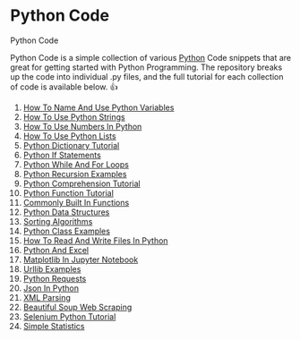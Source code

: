 # Python Code
Python Code

Python Code is a simple collection of various [Python](https://www.python.org/) Code snippets that are 
great for getting started with Python Programming.  The repository breaks up the code into individual .py 
files, and the full tutorial for each collection of code is available below. 👍

1. [How To Name And Use Python Variables](https://vegibit.com/how-to-name-and-use-python-variables/)
2. [How To Use Python Strings](https://vegibit.com/how-to-use-python-strings/)
3. [How To Use Numbers In Python](https://vegibit.com/how-to-use-numbers-in-python/)
4. [How To Use Python Lists](https://vegibit.com/how-to-use-python-lists/)
5. [Python Dictionary Tutorial](https://vegibit.com/python-dictionary-tutorial/)
6. [Python If Statements](https://vegibit.com/python-if-statements/)
7. [Python While And For Loops](https://vegibit.com/python-while-and-for-loops/)
8. [Python Recursion Examples](https://vegibit.com/python-recursion-examples/)
9. [Python Comprehension Tutorial](https://vegibit.com/python-comprehension-tutorial/)
10. [Python Function Tutorial](https://vegibit.com/python-function-tutorial/)
11. [Commonly Built In Functions](https://vegibit.com/commonly-used-python-built-in-functions/)
12. [Python Data Structures](https://vegibit.com/python-data-structures/)
13. [Sorting Algorithms](https://vegibit.com/bubble-sort-merge-sort-and-quick-sort-in-python/)
14. [Python Class Examples](https://vegibit.com/python-class-examples/)
15. [How To Read And Write Files In Python](https://vegibit.com/how-to-read-and-write-files-in-python/)
16. [Python And Excel](https://vegibit.com/how-to-use-python-with-excel/)
17. [Matplotlib In Jupyter Notebook](https://vegibit.com/matplotlib-in-jupyter-notebook/)
18. [Urllib Examples](https://vegibit.com/python-urllib/)
19. [Python Requests](https://vegibit.com/python-requests-library/)
20. [Json In Python](https://vegibit.com/python-json-tutorial/)
21. [XML Parsing](https://vegibit.com/python-xml-parsing/)
22. [Beautiful Soup Web Scraping](https://vegibit.com/python-web-scraping-with-beautiful-soup/)
23. [Selenium Python Tutorial](https://vegibit.com/selenium-python-tutorial/)
24. [Simple Statistics](https://vegibit.com/python-statistics-tutorial/)